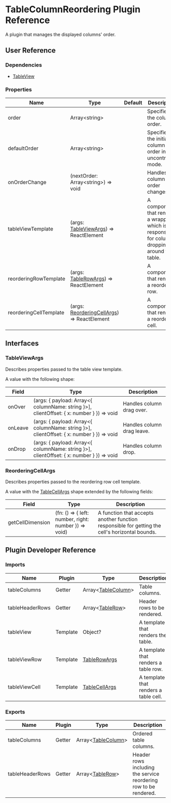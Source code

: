 # TableColumnReordering Plugin Reference

A plugin that manages the displayed columns' order.

## User Reference

### Dependencies

- [TableView](table-view.md)

### Properties

Name | Type | Default | Description
-----|------|---------|------------
order | Array&lt;string&gt; | | Specifies the column order.
defaultOrder | Array&lt;string&gt; | | Specifies the initial column order in the uncontrolled mode.
onOrderChange | (nextOrder: Array&lt;string&gt;) => void | | Handles column order changes.
tableViewTemplate | (args: [TableViewArgs](#table-view-args)) => ReactElement | | A component that renders a wrapper, which is responsible for column dropping, around the table.
reorderingRowTemplate | (args: [TableRowArgs](table-view.md#table-row-args)) => ReactElement | | A component that renders a reordering row.
reorderingCellTemplate | (args: [ReorderingCellArgs](#reordering-cell-args)) => ReactElement | | A component that renders a reordering cell.

## Interfaces

### <a name="table-view-args"></a>TableViewArgs

Describes properties passed to the table view template.

A value with the following shape:

Field | Type | Description
------|------|------------
onOver | (args: { payload: Array&lt;{ columnName: string }&gt;], clientOffset: { x: number } }) => void | Handles column drag over.
onLeave | (args: { payload: Array&lt;{ columnName: string }&gt;], clientOffset: { x: number } }) => void | Handles column drag leave.
onDrop | (args: { payload: Array&lt;{ columnName: string }&gt;], clientOffset: { x: number } }) => void | Handles column drop.

### <a name="reordering-cell-args"></a>ReorderingCellArgs

Describes properties passed to the reordering row cell template.

A value with the [TableCellArgs](table-view.md#table-cell-args) shape extended by the following fields:

Field | Type | Description
------|------|------------
getCellDimension | (fn: () => { left: number, right: number }) => void) | A function that accepts another function responsible for getting the cell's horizontal bounds.

## Plugin Developer Reference

### Imports

Name | Plugin | Type | Description
-----|--------|------|------------
tableColumns | Getter | Array&lt;[TableColumn](table-view.md#table-column)&gt; | Table columns.
tableHeaderRows | Getter | Array&lt;[TableRow](table-view.md#table-row)&gt; | Header rows to be rendered.
tableView | Template | Object? | A template that renders the table.
tableViewRow | Template | [TableRowArgs](table-view.md#table-row-args) | A template that renders a table row.
tableViewCell | Template | [TableCellArgs](table-view.md#table-cell-args) | A template that renders a table cell.

### Exports

Name | Plugin | Type | Description
-----|--------|------|------------
tableColumns | Getter | Array&lt;[TableColumn](table-view.md#table-column)&gt; | Ordered table columns.
tableHeaderRows | Getter | Array&lt;[TableRow](table-view.md#table-row)&gt; | Header rows including the service reordering row to be rendered.
